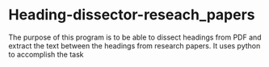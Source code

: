 # Heading-dissector-reseach_papers
The purpose of this program is to be able to dissect headings from PDF and extract the text between the headings from research papers. It uses python to accomplish the task
